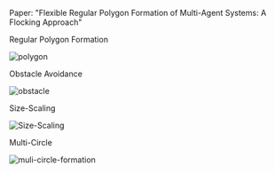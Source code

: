 Paper: "Flexible Regular Polygon Formation of Multi-Agent Systems: A Flocking Approach"

Regular Polygon Formation


![polygon](https://github.com/smmss/Regular-Polygon-Formation/assets/53211406/e716a406-9ab2-4ecf-ac19-c7c73b91cbe5)




Obstacle Avoidance


![obstacle](https://github.com/smmss/Regular-Polygon-Formation/assets/53211406/a9ad8e36-dac2-47e1-a73b-89683787e3b6)


Size-Scaling



![Size-Scaling](https://github.com/smmss/Regular-Polygon-Formation/assets/53211406/eb63c8b3-3489-43b1-a8d9-835ec89a86ea)



Multi-Circle


![muli-circle-formation](https://github.com/smmss/Regular-Polygon-Formation/assets/53211406/829ceee9-134c-43c1-87e5-e4f120b9c92b)
